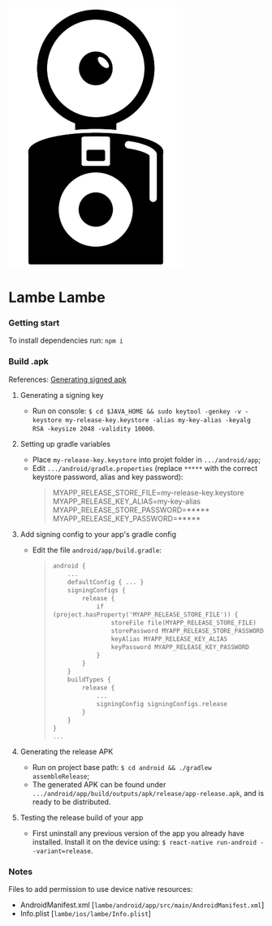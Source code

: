 ![Labmbe-Lambe](https://github.com/PedroPauloML/react-lambe/blob/master/assets/imgs/icon.png?raw=true)

# Lambe Lambe
### Getting start
To install dependencies run: ```npm i```

### Build .apk
References: [Generating signed apk](https://facebook.github.io/react-native/docs/0.56/signed-apk-android)

1. Generating a signing key
	- Run on console: ```$ cd $JAVA_HOME && sudo keytool -genkey -v -keystore my-release-key.keystore -alias my-key-alias -keyalg RSA -keysize 2048 -validity 10000```.
2. Setting up gradle variables
	- Place `my-release-key.keystore` into projet folder in `.../android/app`;
	- Edit `.../android/gradle.properties` (replace `*****` with the correct keystore password, alias and key password):
		> MYAPP_RELEASE_STORE_FILE=my-release-key.keystore
		> MYAPP_RELEASE_KEY_ALIAS=my-key-alias
		> MYAPP_RELEASE_STORE_PASSWORD=*****
		> MYAPP_RELEASE_KEY_PASSWORD=*****
		
3. Add signing config to your app's gradle config
	- Edit the file `android/app/build.gradle`:
	    > ```...
	    > android {
	    >     ...
	    >     defaultConfig { ... }
	    >     signingConfigs {
	    >         release {
	    >             if (project.hasProperty('MYAPP_RELEASE_STORE_FILE')) {
	    >                 storeFile file(MYAPP_RELEASE_STORE_FILE)
	    >                 storePassword MYAPP_RELEASE_STORE_PASSWORD
	    >                 keyAlias MYAPP_RELEASE_KEY_ALIAS
	    >                 keyPassword MYAPP_RELEASE_KEY_PASSWORD
	    >             }
	    >         }
	    >     }
	    >     buildTypes {
	    >         release {
	    >             ...
	    >             signingConfig signingConfigs.release
	    >         }
	    >     }
	    > }
	    > ...
4. Generating the release APK
	- Run on project base path: ```$ cd android && ./gradlew assembleRelease```;
	- The generated APK can be found under `.../android/app/build/outputs/apk/release/app-release.apk`, and is ready to be distributed.
5. Testing the release build of your app
	- First uninstall any previous version of the app you already have installed. Install it on the device using: `$ react-native run-android --variant=release`.

### Notes
Files to add permission to use device native resources:
- AndroidManifest.xml [```lambe/android/app/src/main/AndroidManifest.xml```]
- Info.plist [```lambe/ios/lambe/Info.plist```]